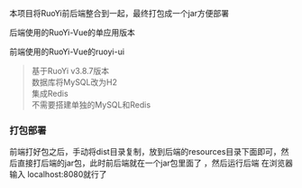本项目将RuoYi前后端整合到一起，最终打包成一个jar方便部署

后端使用的RuoYi-Vue的单应用版本

前端使用的RuoYi-Vue的ruoyi-ui

> 基于RuoYi v3.8.7版本 <br>
> 数据库将MySQL改为H2<br>
> 集成Redis<br>
> 不需要搭建单独的MySQL和Redis

### 打包部署

前端打好包之后，手动将dist目录复制，放到后端的resources目录下面即可，然后直接打后端的jar包，此时前后端就在一个jar包里面了 ，然后运行后端 在浏览器输入 localhost:8080就行了
